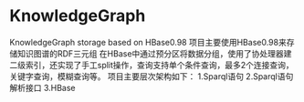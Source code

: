 # KnowledgeGraph
KnowledgeGraph storage based on HBase0.98
项目主要使用HBase0.98来存储知识图谱的RDF三元组
在HBase中通过预分区将数据分组，使用了协处理器建二级索引，还实现了手工split操作，查询支持单个条件查询，最多2个连接查询，关键字查询，模糊查询等。
项目主要层次架构如下：
1.Sparql语句
2.Sparql语句解析接口
3.HBase

